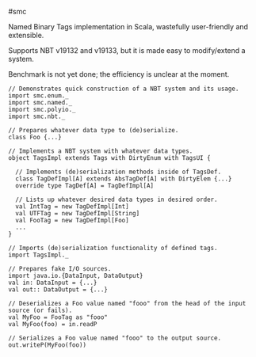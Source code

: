 #smc

Named Binary Tags implementation in Scala, wastefully user-friendly and extensible.

Supports NBT v19132 and v19133, but it is made easy to modify/extend a system.

Benchmark is not yet done; the efficiency is unclear at the moment.

    // Demonstrates quick construction of a NBT system and its usage.
    import smc.enum._
    import smc.named._
    import smc.polyio._
    import smc.nbt._
  
    // Prepares whatever data type to (de)serialize.
    class Foo {...}
  
    // Implements a NBT system with whatever data types.
    object TagsImpl extends Tags with DirtyEnum with TagsUI {
  
      // Implements (de)serialization methods inside of TagsDef.
      class TagDefImpl[A] extends AbsTagDef[A] with DirtyElem {...}
      override type TagDef[A] = TagDefImpl[A]
  
      // Lists up whatever desired data types in desired order.
      val IntTag = new TagDefImpl[Int]
      val UTFTag = new TagDefImpl[String]
      val FooTag = new TagDefImpl[Foo]
      ...
    }
  
    // Imports (de)serialization functionality of defined tags.
    import TagsImpl._
  
    // Prepares fake I/O sources.
    import java.io.{DataInput, DataOutput}
    val in: DataInput = {...}
    val out:: DataOutput = {...}
  
    // Deserializes a Foo value named "fooo" from the head of the input source (or fails).
    val MyFoo = FooTag as "fooo"
    val MyFoo(foo) = in.readP
  
    // Serializes a Foo value named "fooo" to the output source.
    out.writeP(MyFoo(foo))